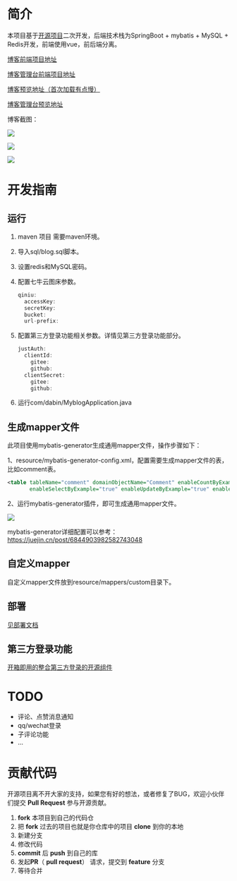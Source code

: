 # 简介

本项目基于[开源项目](https://github.com/liqianggh/blog)二次开发，后端技术栈为SpringBoot + mybatis + MySQL + Redis开发，前端使用vue，前后端分离。

[博客前端项目地址](https://github.com/Tyson0314/blog-web)

[博客管理台前端项目地址](https://github.com/Tyson0314/blog-web-manage)

[博客预览地址（首次加载有点慢）](http://dabin-coder.cn)

[博客管理台预览地址](http://dabin-coder.cn:8080)

博客截图：

![](https://gitee.com/tysondai/img/raw/master/image-20220301223342568.png)

![](https://gitee.com/tysondai/img/raw/master/image-20220301223515502.png)

![](https://gitee.com/tysondai/img/raw/master/image-20220301223551334.png)

# 开发指南

## 运行

1. maven 项目 需要maven环境。

2. 导入sql/blog.sql脚本。

2. 设置redis和MySQL密码。

3. 配置七牛云图床参数。

   ```java
   qiniu:
     accessKey: 
     secretKey:
     bucket: 
     url-prefix: 
   ```

4. 配置第三方登录功能相关参数。详情见第三方登录功能部分。

   ```java
   justAuth:
     clientId:
       gitee: 
       github: 
     clientSecret:
       gitee: 
       github: 
   ```

5. 运行com/dabin/MyblogApplication.java

## 生成mapper文件

此项目使用mybatis-generator生成通用mapper文件，操作步骤如下：

1、resource/mybatis-generator-config.xml，配置需要生成mapper文件的表，比如comment表。

```xml
<table tableName="comment" domainObjectName="Comment" enableCountByExample="true" enableDeleteByExample="true"
       enableSelectByExample="true" enableUpdateByExample="true" enableInsert="true"></table>
```

2、运行mybatis-generator插件，即可生成通用mapper文件。

![](https://gitee.com/tysondai/img/raw/master/image-20220301002441621.png)

mybatis-generator详细配置可以参考：https://juejin.cn/post/6844903982582743048

## 自定义mapper

自定义mapper文件放到resource/mappers/custom目录下。

## 部署

[见部署文档](./docs/deploy.md)

## 第三方登录功能

[开箱即用的整合第三方登录的开源组件](https://justauth.wiki/)


# TODO

- 评论、点赞消息通知
- qq/wechat登录
- 子评论功能
- ...

#  贡献代码

开源项目离不开大家的支持，如果您有好的想法，或者修复了BUG，欢迎小伙伴们提交 **Pull Request** 参与开源贡献。

1. **fork** 本项目到自己的代码仓
2. 把 **fork** 过去的项目也就是你仓库中的项目 **clone** 到你的本地
3. 新建分支
4. 修改代码
5. **commit** 后 **push** 到自己的库
6. 发起**PR**（ **pull request**） 请求，提交到 **feature** 分支
7. 等待合并
